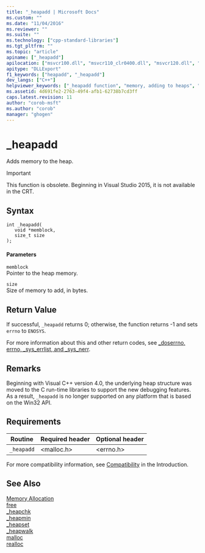 ```yaml
---
title: "_heapadd | Microsoft Docs"
ms.custom: ""
ms.date: "11/04/2016"
ms.reviewer: ""
ms.suite: ""
ms.technology: ["cpp-standard-libraries"]
ms.tgt_pltfrm: ""
ms.topic: "article"
apiname: ["_heapadd"]
apilocation: ["msvcr100.dll", "msvcr110_clr0400.dll", "msvcr120.dll", "msvcr80.dll", "msvcrt.dll", "msvcr110.dll", "msvcr90.dll"]
apitype: "DLLExport"
f1_keywords: ["heapadd", "_heapadd"]
dev_langs: ["C++"]
helpviewer_keywords: ["_heapadd function", "memory, adding to heaps", "heaps, adding memory", "heapadd function"]
ms.assetid: 4d691fe2-2763-49f4-afb1-62738b7cd3ff
caps.latest.revision: 11
author: "corob-msft"
ms.author: "corob"
manager: "ghogen"
---
```

# _heapadd
Adds memory to the heap.  
  
> [!IMPORTANT]
>  This function is obsolete. Beginning in Visual Studio 2015, it is not available in the CRT.  
  
## Syntax  
  
```  
int _heapadd(   
   void *memblock,  
   size_t size   
);  
```  
  
#### Parameters  
 `memblock`  
 Pointer to the heap memory.  
  
 `size`  
 Size of memory to add, in bytes.  
  
## Return Value  
 If successful, `_heapadd` returns 0; otherwise, the function returns -1 and sets `errno` to `ENOSYS`.  
  
 For more information about this and other return codes, see [_doserrno, errno, _sys_errlist, and _sys_nerr](../c-runtime-library/errno-doserrno-sys-errlist-and-sys-nerr.md).  
  
## Remarks  
 Beginning with Visual C++ version 4.0, the underlying heap structure was moved to the C run-time libraries to support the new debugging features. As a result, `_heapadd` is no longer supported on any platform that is based on the Win32 API.  
  
## Requirements  
  
|Routine|Required header|Optional header|  
|-------------|---------------------|---------------------|  
|`_heapadd`|\<malloc.h>|\<errno.h>|  
  
 For more compatibility information, see [Compatibility](../c-runtime-library/compatibility.md) in the Introduction.  
  
## See Also  
 [Memory Allocation](../c-runtime-library/memory-allocation.md)   
 [free](../c-runtime-library/reference/free.md)   
 [_heapchk](../c-runtime-library/reference/heapchk.md)   
 [_heapmin](../c-runtime-library/reference/heapmin.md)   
 [_heapset](../c-runtime-library/heapset.md)   
 [_heapwalk](../c-runtime-library/reference/heapwalk.md)   
 [malloc](../c-runtime-library/reference/malloc.md)   
 [realloc](../c-runtime-library/reference/realloc.md)